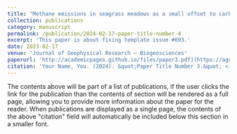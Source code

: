 ```yaml
---
title: "Methane emissions in seagrass meadows as a small offset to carbon sequestration"
collection: publications
category: manuscript
permalink: /publication/2024-02-17-paper-title-number-4
excerpt: 'This paper is about fixing template issue #693.'
date: 2023-02-17
venue: 'Journal of Geophysical Research – Biogeosciences'
paperurl: 'http://academicpages.github.io/files/paper3.pdf](https://agupubs.onlinelibrary.wiley.com/doi/full/10.1029/2022JG007295'
citation: 'Your Name, You. (2024). &quot;Paper Title Number 3.&quot; <i>GitHub Journal of Bugs</i>. 1(3).'
---
```


The contents above will be part of a list of publications, if the user clicks the link for the publication than the contents of section will be rendered as a full page, allowing you to provide more information about the paper for the reader. When publications are displayed as a single page, the contents of the above "citation" field will automatically be included below this section in a smaller font.
